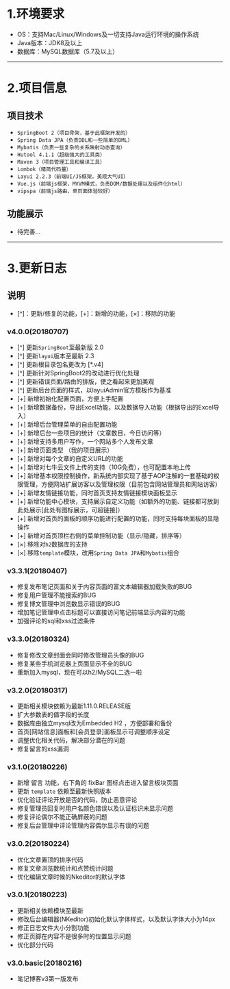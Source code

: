 # 1.环境要求
+ OS：支持Mac/Linux/Windows及一切支持Java运行环境的操作系统
+ Java版本：JDK8及以上
+ 数据库：MySQL数据库（5.7及以上）
-----
# 2.项目信息
## 项目技术
+ `SpringBoot 2（项目骨架，基于此框架开发的）`
+ `Spring Data JPA（负责DDL和一些简单的DML）`
+ `Mybatis（负责一些复杂的关系映射动态查询） `
+ `Hutool 4.1.1（超级强大的工具类）`
+ `Maven 3（项目管理工具和编译工具）`
+ `Lombok（精简代码量）`
+ `Layui 2.2.3（前端UI/JS框架，美观大气UI）`
+ `Vue.js（前端js框架，MVVM模式，负责DOM/数据处理以及组件化html）`
+ `vipspa（前端js路由，单页面体验较好）`
## 功能展示
+ 待完善...

-----
# 3.更新日志
## 说明
+ [^]：更新/修复的功能，[+]：新增的功能，[×]：移除的功能

### v4.0.0(20180707)
+ [^] 更新`SpringBoot`至最新版 2.0
+ [^] 更新`layui`版本至最新 2.3
+ [^] 更新根目录包名更改为 \[*.v4\] 
+ [^] 更新针对SpringBoot2的改动进行优化处理
+ [^] 更新错误页面/路由的排版，使之看起来更加美观
+ [^] 更新后台页面的样式，以layuiAdmin官方模板作为基准
+ [+] 新增初始化配置页面，方便上手配置
+ [+] 新增数据备份，导出Excel功能，以及数据导入功能（根据导出的Excel导入）
+ [+] 新增后台管理菜单的自由配置功能
+ [+] 新增后台一些项目的统计（文章数目，今日访问等）
+ [+] 新增支持多用户写作，一个网站多个人发布文章
+ [+] 新增页面类型 （我的项目展示）
+ [+] 新增对每个文章的自定义URL的功能
+ [+] 新增对七牛云文件上传的支持（10G免费），也可配置本地上传
+ [+] 新增基本权限控制操作，新系统内部实现了基于AOP注解的一套基础的权限管理，方便网站扩展访客以及管理权限（目前包含网站管理员和网站访客）
+ [+] 新增友情链接功能，同时首页支持友情链接模块面板显示
+ [+] 新增功能中心模块，支持展示自定义功能（如额外的功能、链接都可放到此处展示\[此处有图标展示，可超链接\]）
+ [+] 新增对首页的面板的顺序功能进行配置的功能，同时支持每块面板的显隐操作
+ [+] 新增对首页顶栏右侧的菜单控制功能（显示/隐藏，排序等）
+ [×] 移除对`h2`数据库的支持
+ [×] 移除`template`模块，改用`Spring Data JPA`和`Mybatis`组合
### v3.3.1(20180407)
+ 修复发布笔记页面和关于内容页面的富文本编辑器加载失败的BUG
+ 修复用户管理不能搜索的BUG
+ 修复博文管理中浏览数显示错误的BUG
+ 增加笔记管理中点击标题可以直接访问笔记前端显示内容的功能
+ 加强评论的sql和xss过滤条件
### v3.3.0(20180324)
+ 修复修改文章封面会同时修改管理员头像的BUG
+ 修复某些手机浏览器上页面显示不全的BUG
+ 重新加入mysql，现在可以h2/MySQL二选一啦
### v3.2.0(20180317)
+ 更新相关模块依赖为最新1.11.0.RELEASE版
+ 扩大参数表的值字段的长度
+ 数据库由独立mysql改为Embedded H2 ，方便部署和备份
+ 首页\[网站信息\]面板和\[会员登录\]面板显示可调整顺序设定
+ 调整优化相关代码，解决部分潜在的问题
+ 修复留言的xss漏洞
### v3.1.0(20180226)
+ 新增 留言 功能，右下角的 fixBar 图标点击进入留言板块页面
+ 更新 `template` 依赖至最新快照版本
+ 优化验证评论开放是否的代码，防止恶意评论
+ 修复管理员回复时用户名颜色错误以及认证标识未显示问题
+ 修复评论偶尔不能正确屏蔽的问题
+ 修复后台管理中评论管理内容偶尔显示有误的问题
### v3.0.2(20180224)
+ 优化文章置顶的排序代码
+ 修复文章浏览数统计和点赞统计问题
+ 优化编辑文章时候的Nkeditor的默认字体
### v3.0.1(20180223)
+ 更新相关依赖模块至最新
+ 修改后台编辑器(NKeditor)初始化默认字体样式，以及默认字体大小为14px
+ 修正日志文件大小分割功能
+ 修正页脚在内容不是很多时的位置显示问题
+ 优化部分代码
### v3.0.basic(20180216)
+ 笔记博客v3第一版发布